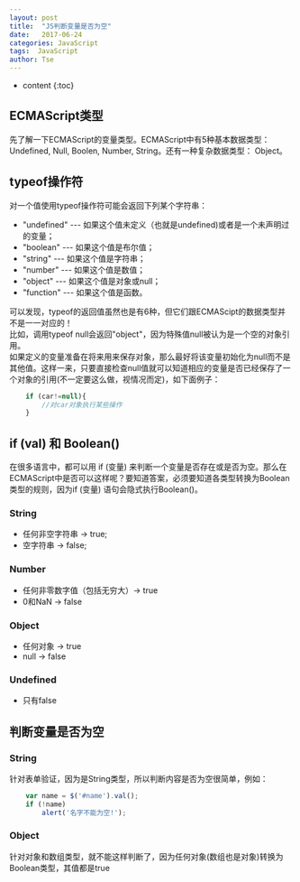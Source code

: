 ```yaml
---
layout: post
title:  "JS判断变量是否为空"
date:   2017-06-24
categories: JavaScript
tags:  JavaScript
author: Tse
---
```


* content
{:toc}

## ECMAScript类型

先了解一下ECMAScript的变量类型。ECMAScript中有5种基本数据类型：Undefined, Null, Boolen, Number, String。还有一种复杂数据类型： Object。

## typeof操作符

对一个值使用typeof操作符可能会返回下列某个字符串：  

- "undefined" --- 如果这个值未定义（也就是undefined)或者是一个未声明过的变量；
- "boolean" --- 如果这个值是布尔值；
- "string" --- 如果这个值是字符串；
- "number" --- 如果这个值是数值；
- "object" --- 如果这个值是对象或null；
- "function" --- 如果这个值是函数。

可以发现，typeof的返回值虽然也是有6种，但它们跟ECMAScipt的数据类型并不是一一对应的！  
比如，调用typeof null会返回"object"，因为特殊值null被认为是一个空的对象引用。  
如果定义的变量准备在将来用来保存对象，那么最好将该变量初始化为null而不是其他值。这样一来，只要直接检查null值就可以知道相应的变量是否已经保存了一个对象的引用(不一定要这么做，视情况而定)，如下面例子： 

```js  
	if (car!=null){
		//对car对象执行某些操作
	}
```

## if (val) 和 Boolean()

在很多语言中，都可以用 if (变量) 来判断一个变量是否存在或是否为空。那么在ECMAScript中是否可以这样呢？要知道答案，必须要知道各类型转换为Boolean类型的规则，因为if (变量) 语句会隐式执行Boolean()。  
### String  
- 任何非空字符串 -> true;   
- 空字符串 -> false;  

### Number  
- 任何非零数字值（包括无穷大）-> true  
- 0和NaN -> false

### Object  
- 任何对象 -> true  
- null -> false  

### Undefined
- 只有false

## 判断变量是否为空

### String
针对表单验证，因为是String类型，所以判断内容是否为空很简单，例如：
```js  
	var name = $('#name').val();
	if (!name)
		alert('名字不能为空!');
```

### Object
针对对象和数组类型，就不能这样判断了，因为任何对象(数组也是对象)转换为Boolean类型，其值都是true
 


